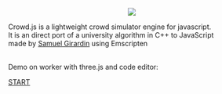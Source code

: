 <p align="center"><img src="http://lo-th.github.io/Crowd.lab/assets/textures/logo.png"/>

Crowd.js is a lightweight crowd simulator engine for javascript.<br>
It is an direct port of a university algorithm in C++ to JavaScript<br>
made by [Samuel Girardin](http://www.visualiser.fr) using Emscripten<br>
<br>


Demo on worker with three.js and code editor:

[START](http://lo-th.github.io/Crowd.lab/index.html)</p>